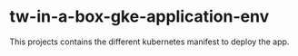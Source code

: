 # tw-in-a-box-gke-application-env
This projects contains the different kubernetes manifest to deploy the app. 
